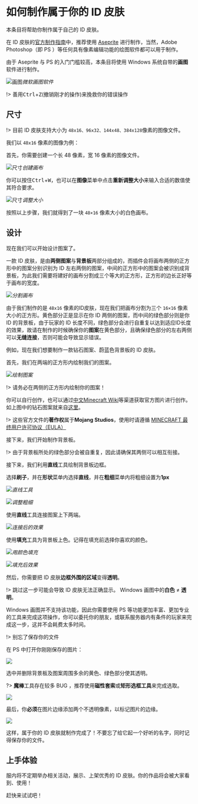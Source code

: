 # 如何制作属于你的 ID 皮肤

本条目将帮助你制作属于自己的 ID 皮肤。

在 ID 皮肤的[官方制作指南](https://itsnathang.me/plugins/nameplates/#/creating-nameplates)中，推荐使用 [Aseprite](https://www.aseprite.org/) 进行制作，当然，Adobe Photoshop（即 PS ）等任何具有像素编辑功能的绘图软件都可以用于制作。

由于 Aseprite 与 PS 的入门门槛较高，本条目将使用 Windows 系统自带的**画图**软件进行制作。

![画图](https://www.hualigs.cn/image/6038bf57a070a.jpg)*微软画图软件*

!> 善用<kbd>Ctrl</kbd>+<kbd>Z</kbd>(撤销刚才的操作)来挽救你的错误操作

## 尺寸

!> 目前 ID 皮肤支持大小为 `48x16、96x32、144x48、384x128`像素的图像文件。

我们以 `48x16` 像素的图像为例：

首先，你需要创建一个长 48 像素，宽 16 像素的图像文件。

![尺寸](https://www.hualigs.cn/image/6038bf0474146.jpg)*创建画布*

你可以按住<kbd>Ctrl</kbd>+<kbd>W</kbd>，也可以在**图像**菜单中点击**重新调整大小**来输入合适的数值使其符合要求。

![尺寸](https://www.hualigs.cn/image/6038c0f645aa7.jpg)*调整大小*

按照以上步骤，我们就得到了一块 `48×16` 像素大小的白色画布。

## 设计

现在我们可以开始设计图案了。

一款 ID 皮肤，是由**两侧图案**与**背景板**两部分组成的，而插件会将画布两侧的正方形中的图案分别识别为 ID 左右两侧的图案，中间的正方形中的图案会被识别成背景板，为此我们需要将建好的画布分割成三个等大的正方形，正方形的边长正好等于画布的宽度。

![](https://www.hualigs.cn/image/6038c3b5f00d8.jpg)*分割画布*

由于我们制作的是 `48x16` 像素的ID皮肤，现在我们把画布分割为三个 `16×16` 像素大小的正方形。黄色部分正是显示在你 ID 两侧的图案，而中间的绿色部分则是你 ID 的背景板，由于玩家的 ID 长度不同，绿色部分会进行自重复以达到适应ID长度的效果，故请在制作的时候确保你的**图案**在黄色部分，且确保绿色部分的左右两侧可以**无缝连接**，否则可能会导致显示错误。

例如，现在我们想要制作一款钻石图案、蔚蓝色背景板的 ID 皮肤。

首先，我们在两端的正方形内绘制我们的图案。

![](https://www.hualigs.cn/image/6038c9081310d.jpg)*绘制图案*

!> 请务必在两侧的正方形内绘制你的图案！

你可以自行创作，也可以通过[中文Minecraft Wiki](https://minecraft-zh.gamepedia.com/Minecraft_Wiki:%E5%85%B3%E4%BA%8E)等渠道获取官方图片进行创作。如上图中的钻石图案就来自[这里](https://wiki.biligame.com/mc/%E6%96%87%E4%BB%B6:Diamond_Revision_2.png)。

!> 这些官方文件的**著作权**属于**Mojang Studios**，使用时请遵循 [MINECRAFT 最终用户许可协议（EULA）](https://account.mojang.com/documents/minecraft_eula)

接下来，我们开始制作背景板。

!> 由于背景板所处的绿色部分会被自重复，因此请确保其两侧可以相互衔接。

接下来，我们利用**直线**工具绘制背景板边框。

选择**刷子**，并在**形状**菜单内选择**直线**，并在**粗细**菜单内将粗细设置为**1px**

![](https://www.hualigs.cn/image/6038ce020a4cb.jpg)*直线工具*

![](https://www.hualigs.cn/image/6038cec1b673f.jpg)*调整粗细*

使用**直线**工具连接图案上下两端。

![](https://www.hualigs.cn/image/6038cf5c3c450.jpg)*连接后的效果*

使用**填充**工具为背景板上色。记得在填充前选择你喜欢的颜色。

![](https://www.hualigs.cn/image/6038d0afdf6a6.jpg)*用颜色填充*

![](https://www.hualigs.cn/image/6038d1d4ccedc.jpg)*填充后效果*

然后，你需要把 ID 皮肤**边框外围的区域**变得**透明**。

!> 跳过这一步可能会导致 ID 皮肤无法正确显示。 Windows 画图中的**白色** ≠ **透明**。

Windows 画图并不支持该功能，因此你需要使用 PS 等功能更加丰富、更加专业的工具来完成这项操作，你可以委托你的朋友，或联系服务器内有条件的玩家来完成这一步，这并不会耗费太多时间。

!> 别忘了保存你的文件

在 PS 中打开你刚刚保存的图片：

![](https://www.hualigs.cn/image/6038d84097475.jpg)

选中并删除背景板及图案周围多余的黄色、绿色部分使其透明。

?> **魔棒**工具存在较多 BUG ，推荐使用**磁性套索**或**矩形选框工具**来完成选取。

![](https://www.hualigs.cn/image/6038dcb75dffc.jpg)

最后，你**必须**在图片边缘添加两个不透明像素，以标记图片的边缘。

![](https://www.hualigs.cn/image/6038dd774fe45.jpg)

这样，属于你的 ID 皮肤就制作完成了！不要忘了给它起一个好听的名字，同时记得保存你的文件。

## 上手体验

服内将不定期举办相关活动，展示、上架优秀的 ID 皮肤。你的作品将会被大家看到、使用！

赶快来试试吧！
